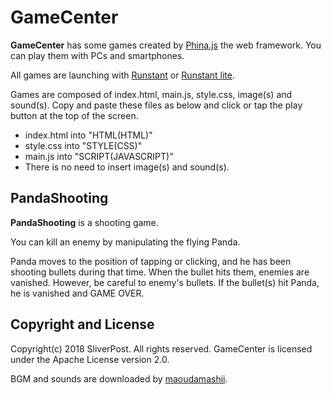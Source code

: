 # GameCenter

**GameCenter** has some games created by [Phina.js] the web framework.
You can play them with PCs and smartphones.

All games are launching with [Runstant] or [Runstant lite].

Games are composed of index.html, main.js, style.css, image(s) and sound(s).
Copy and paste these files as below and click or tap the play button at the top of the screen.

- index.html into "HTML(HTML)"
- style.css into "STYLE(CSS)"
- main.js into "SCRIPT(JAVASCRIPT)"
- There is no need to insert image(s) and sound(s).

[Phina.js]: http://phinajs.com/
[Runstant]: http://runstant.com/
[Runstant lite]: http://lite.runstant.com/

## PandaShooting

**PandaShooting** is a shooting game.

You can kill an enemy by manipulating the flying Panda.

Panda moves to the position of tapping or clicking, and he has been shooting bullets during that time. When the bullet hits them, enemies are vanished.
However, be careful to enemy's bullets. If the bullet(s) hit Panda, he is vanished and GAME OVER.

## Copyright and License

Copyright(c) 2018 SliverPost. All rights reserved.
GameCenter is licensed under the Apache License version 2.0.

BGM and sounds are downloaded by [maoudamashii].

[maoudamashii]: https://maoudamashii.jokersounds.com/
